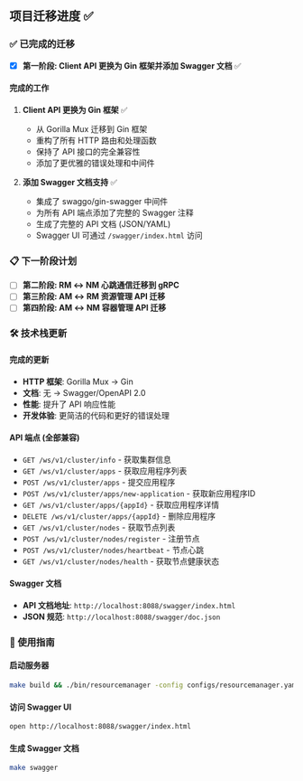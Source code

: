 ## 项目迁移进度 ✅

### ✅ 已完成的迁移

- [x] **第一阶段: Client API 更换为 Gin 框架并添加 Swagger 文档** ✅

#### 完成的工作

1. **Client API 更换为 Gin 框架** ✅
   - 从 Gorilla Mux 迁移到 Gin 框架
   - 重构了所有 HTTP 路由和处理函数
   - 保持了 API 接口的完全兼容性
   - 添加了更优雅的错误处理和中间件

2. **添加 Swagger 文档支持** ✅
   - 集成了 swaggo/gin-swagger 中间件
   - 为所有 API 端点添加了完整的 Swagger 注释
   - 生成了完整的 API 文档 (JSON/YAML)
   - Swagger UI 可通过 `/swagger/index.html` 访问

### 📋 下一阶段计划

- [ ] **第二阶段: RM ↔ NM 心跳通信迁移到 gRPC**
- [ ] **第三阶段: AM ↔ RM 资源管理 API 迁移**
- [ ] **第四阶段: AM ↔ NM 容器管理 API 迁移**

### 🛠️ 技术栈更新

#### 完成的更新
- **HTTP 框架**: Gorilla Mux → Gin 
- **文档**: 无 → Swagger/OpenAPI 2.0
- **性能**: 提升了 API 响应性能
- **开发体验**: 更简洁的代码和更好的错误处理

#### API 端点 (全部兼容)
- `GET /ws/v1/cluster/info` - 获取集群信息
- `GET /ws/v1/cluster/apps` - 获取应用程序列表
- `POST /ws/v1/cluster/apps` - 提交应用程序
- `POST /ws/v1/cluster/apps/new-application` - 获取新应用程序ID
- `GET /ws/v1/cluster/apps/{appId}` - 获取应用程序详情
- `DELETE /ws/v1/cluster/apps/{appId}` - 删除应用程序
- `GET /ws/v1/cluster/nodes` - 获取节点列表
- `POST /ws/v1/cluster/nodes/register` - 注册节点
- `POST /ws/v1/cluster/nodes/heartbeat` - 节点心跳
- `GET /ws/v1/cluster/nodes/health` - 获取节点健康状态

#### Swagger 文档
- **API 文档地址**: `http://localhost:8088/swagger/index.html`
- **JSON 规范**: `http://localhost:8088/swagger/doc.json`

### 🎯 使用指南

#### 启动服务器
```bash
make build && ./bin/resourcemanager -config configs/resourcemanager.yaml
```

#### 访问 Swagger UI
```bash
open http://localhost:8088/swagger/index.html
```

#### 生成 Swagger 文档
```bash
make swagger
```
